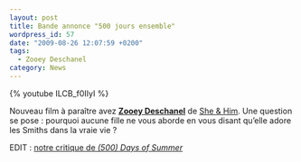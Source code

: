 ```yaml
---
layout: post
title: Bande annonce "500 jours ensemble"
wordpress_id: 57
date: "2009-08-26 12:07:59 +0200"
tags:
  - Zooey Deschanel
category: News
---
```


{% youtube ILCB_f0IIyI %}

Nouveau film à paraître avez [**Zooey Deschanel**][1] de [She & Him][2]. Une
question se pose : pourquoi aucune fille ne vous aborde en vous disant qu’elle
adore les Smiths dans la vraie vie ?

EDIT : [notre critique de _(500) Days of Summer_][3]

[1]: https://www.deadrooster.org/tag/zooey-deschanel/
[2]: https://www.deadrooster.org/tag/she-him/
[3]: https://www.deadrooster.org/500-nicolas-et-max/

